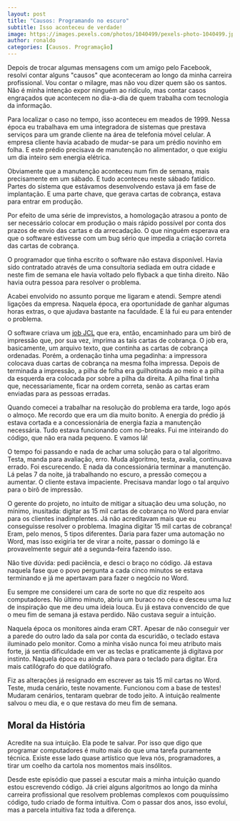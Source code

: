 ```yaml
---
layout: post
title: "Causos: Programando no escuro"
subtitle: Isso aconteceu de verdade!
image: https://images.pexels.com/photos/1040499/pexels-photo-1040499.jpeg?auto=compress&cs=tinysrgb&dpr=3&h=750&w=1260
author: ronaldo
categories: [Causos. Programação]
---
```


Depois de trocar algumas mensagens com um amigo pelo Facebook, resolvi
contar alguns "causos" que aconteceram ao longo da minha carreira
profissional. Vou contar o milagre, mas não vou dizer quem são os
santos. Não é minha intenção expor ninguém ao ridículo, mas contar
casos engraçados que acontecem no dia-a-dia de quem trabalha com
tecnologia da informação.

Para localizar o caso no tempo, isso aconteceu em meados
de 1999. Nessa época eu trabalhava em uma integradora de sistemas que
prestava serviços para um grande cliente na área de telefonia móvel
celular. A empresa cliente havia acabado de mudar-se para um prédio
novinho em folha. E este prédio precisava de manutenção no
alimentador, o que exigiu um dia inteiro sem energia elétrica.

Obviamente que a manutenção aconteceu num fim de semana, mais
precisamente em um sábado. E tudo aconteceu neste sábado
fatídico. Partes do sistema que estávamos desenvolvendo estava já em
fase de implantação. E uma parte chave, que gerava cartas de cobrança,
estava para entrar em produção. 

Por efeito de uma série de imprevistos, a homologação atrasou a ponto
de ser necessário colocar em produção o mais rápido possível por conta
dos prazos de envio das cartas e da arrecadação. O que ninguém
esperava era que o software estivesse com um bug sério que impedia a
criação correta das cartas de cobrança.

O programador que tinha escrito o software não estava
disponível. Havia sido contratado através de uma consultoria sediada
em outra cidade e neste fim de semana ele havia voltado pelo flyback a
que tinha direito. Não havia outra pessoa para resolver o problema.

Acabei envolvido no assunto porque me ligaram e atendi. Sempre atendi
ligações da empresa. Naquela época, era oportunidade de ganhar algumas
horas extras, o que ajudava bastante na faculdade. E lá fui eu para
entender o problema.

O software criava um [job
JCL](https://pt.wikipedia.org/wiki/Job_Control_Language) que era,
então, encaminhado para um birô de impressão que, por sua vez, imprima
as tais cartas de cobrança. O job era, basicamente, um arquivo texto,
que continha as cartas de cobrança ordenadas. Porém, a ordenação tinha
uma pegadinha: a impressora colocava duas cartas de cobrança na mesma
folha impressa. Depois de terminada a impressão, a pilha de folha era
guilhotinada ao meio e a pilha da esquerda era colocada por sobre a
pilha da direita. A pilha final tinha que, necessariamente, ficar na
ordem correta, senão as cartas eram enviadas para as pessoas erradas. 

Quando comecei a trabalhar na resolução do problema era tarde, logo
após o almoço. Me recordo que era um dia muito bonito. A energia do
prédio já estava cortada e a concessionária de energia fazia a
manutenção necessária. Tudo estava funcionando com no-breaks. Fui me
inteirando do código, que não era nada pequeno. E vamos lá!

O tempo foi passando e nada de achar uma solução para o tal
algoritmo. Testa, manda para avaliação, erro. Muda algoritmo, testa,
avalia, continuava errado. Foi escurecendo. E nada da concessionária
terminar a manutenção. Lá pelas 7 da noite, já trabalhando no escuro,
a pressão começou a aumentar. O cliente estava impaciente. Precisava
mandar logo o tal arquivo para o birô de impressão.

O gerente do projeto, no intuito de mitigar a situação deu uma
solução, no mínimo, inusitada: digitar as 15 mil cartas de cobrança no
Word para enviar para os clientes inadimplentes. Já não acreditavam
mais que eu conseguisse resolver o problema. Imagina digitar 15 mil
cartas de cobrança! Eram, pelo menos, 5 tipos diferentes. Daria para
fazer uma automação no Word, mas isso exigiria ter de virar a noite,
passar o domingo lá e provavelmente seguir até a segunda-feira fazendo
isso.

Não tive dúvida: pedi paciência, e desci o braço no código. Já estava
naquela fase que o povo pergunta a cada cinco minutos se estava
terminando e já me apertavam para fazer o negócio no Word.

Eu sempre me considerei um cara de sorte no que diz respeito aos
computadores. No último minuto, abriu um buraco no céu e desceu uma
luz de inspiração que me deu uma ideia louca. Eu já estava convencido
de que o meu fim de semana já estava perdido. Não custava seguir a
intuição.

Naquela época os monitores ainda eram CRT. Apesar de não conseguir ver
a parede do outro lado da sala por conta da escuridão, o teclado
estava iluminado pelo monitor. Como a minha visão nunca foi meu
atributo mais forte, já sentia dificuldade em ver as teclas e
praticamente já digitava por instinto. Naquela época eu ainda olhava
para o teclado para digitar. Era mais catilógrafo do que datilógrafo. 

Fiz as alterações já resignado em escrever as tais 15 mil cartas no
Word. Teste, muda cenário, teste novamente. Funcionou com a base de
testes! Mudaram cenários, tentaram quebrar de todo jeito. A intuição
realmente salvou o meu dia, e o que restava do meu fim de semana.

## Moral da História

Acredite na sua intuição. Ela pode te salvar. Por isso que digo que
programar computadores é muito mais do que uma tarefa puramente
técnica. Existe esse lado quase artístico que leva nós, programadores,
a tirar um coelho da cartola nos momentos mais insólitos.

Desde este episódio que passei a escutar mais a minha intuição quando
estou escrevendo código. Já criei alguns algoritmos ao longo da minha
carreira profissional que resolvem problemas complexos com pouquíssimo
código, tudo criado de forma intuitiva. Com o passar dos anos, isso
evolui, mas a parcela intuitiva faz toda a diferença.

